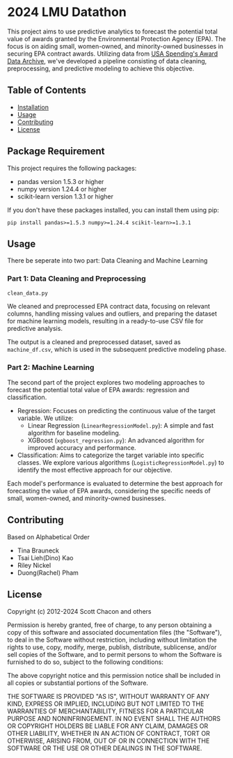 # 2024 LMU Datathon
This project aims to use predictive analytics to forecast the potential total value of awards granted by the Environmental Protection Agency (EPA). The focus is on aiding small, women-owned, and minority-owned businesses in securing EPA contract awards. Utilizing data from [USA Spending's Award Data Archive](https://www.usaspending.gov/download_center/award_data_archive), we've developed a pipeline consisting of data cleaning, preprocessing, and predictive modeling to achieve this objective.

## Table of Contents

- [Installation](#installation)
- [Usage](#usage)
- [Contributing](#contributing)
- [License](#license)

## Package Requirement
This project requires the following packages:

- pandas version 1.5.3 or higher
- numpy version 1.24.4 or higher
- scikit-learn version 1.3.1 or higher

If you don't have these packages installed, you can install them using pip:

```
pip install pandas>=1.5.3 numpy>=1.24.4 scikit-learn>=1.3.1
```

## Usage
There be seperate into two part: Data Cleaning and Machine Learning
### Part 1: Data Cleaning and Preprocessing
`clean_data.py`

We cleaned and preprocessed EPA contract data, focusing on relevant columns, handling missing values and outliers, and preparing the dataset for machine learning models, resulting in a ready-to-use CSV file for predictive analysis.

The output is a cleaned and preprocessed dataset, saved as `machine_df.csv`, which is used in the subsequent predictive modeling phase.

### Part 2: Machine Learning
The second part of the project explores two modeling approaches to forecast the potential total value of EPA awards: regression and classification.
- Regression: Focuses on predicting the continuous value of the target variable. We utilize:
  - Linear Regression (`LinearRegressionModel.py`): A simple and fast algorithm for baseline modeling.
  - XGBoost (`xgboost_regression.py`): An advanced algorithm for improved accuracy and performance.
- Classification: Aims to categorize the target variable into specific classes. We explore various algorithms (`LogisticRegressionModel.py`) to identify the most effective approach for our objective.

Each model's performance is evaluated to determine the best approach for forecasting the value of EPA awards, considering the specific needs of small, women-owned, and minority-owned businesses.

## Contributing
Based on Alphabetical Order
- Tina Brauneck
- Tsai Lieh(Dino) Kao
- Riley Nickel
- Duong(Rachel) Pham

## License
Copyright (c) 2012-2024 Scott Chacon and others

Permission is hereby granted, free of charge, to any person obtaining
a copy of this software and associated documentation files (the
"Software"), to deal in the Software without restriction, including
without limitation the rights to use, copy, modify, merge, publish,
distribute, sublicense, and/or sell copies of the Software, and to
permit persons to whom the Software is furnished to do so, subject to
the following conditions:

The above copyright notice and this permission notice shall be
included in all copies or substantial portions of the Software.

THE SOFTWARE IS PROVIDED "AS IS", WITHOUT WARRANTY OF ANY KIND,
EXPRESS OR IMPLIED, INCLUDING BUT NOT LIMITED TO THE WARRANTIES OF
MERCHANTABILITY, FITNESS FOR A PARTICULAR PURPOSE AND
NONINFRINGEMENT. IN NO EVENT SHALL THE AUTHORS OR COPYRIGHT HOLDERS BE
LIABLE FOR ANY CLAIM, DAMAGES OR OTHER LIABILITY, WHETHER IN AN ACTION
OF CONTRACT, TORT OR OTHERWISE, ARISING FROM, OUT OF OR IN CONNECTION
WITH THE SOFTWARE OR THE USE OR OTHER DEALINGS IN THE SOFTWARE.
